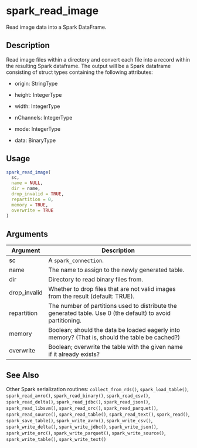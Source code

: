 # spark_read_image


Read image data into a Spark DataFrame.




## Description

Read image files within a directory and convert each file into a record
within the resulting Spark dataframe. The output will be a Spark dataframe
consisting of struct types containing the following attributes:
  
    
* origin: StringType
    
* height: IntegerType
    
* width: IntegerType
    
* nChannels: IntegerType
    
* mode: IntegerType
    
* data: BinaryType
 





## Usage
```r
spark_read_image(
  sc,
  name = NULL,
  dir = name,
  drop_invalid = TRUE,
  repartition = 0,
  memory = TRUE,
  overwrite = TRUE
)
```




## Arguments


Argument      |Description
------------- |----------------
sc | A ``spark_connection``.
name | The name to assign to the newly generated table.
dir | Directory to read binary files from.
drop_invalid | Whether to drop files that are not valid images from the result (default: TRUE).
repartition | The number of partitions used to distribute the generated table. Use 0 (the default) to avoid partitioning.
memory | Boolean; should the data be loaded eagerly into memory? (That is, should the table be cached?)
overwrite | Boolean; overwrite the table with the given name if it already exists?







## See Also

Other Spark serialization routines: 
`collect_from_rds()`,
`spark_load_table()`,
`spark_read_avro()`,
`spark_read_binary()`,
`spark_read_csv()`,
`spark_read_delta()`,
`spark_read_jdbc()`,
`spark_read_json()`,
`spark_read_libsvm()`,
`spark_read_orc()`,
`spark_read_parquet()`,
`spark_read_source()`,
`spark_read_table()`,
`spark_read_text()`,
`spark_read()`,
`spark_save_table()`,
`spark_write_avro()`,
`spark_write_csv()`,
`spark_write_delta()`,
`spark_write_jdbc()`,
`spark_write_json()`,
`spark_write_orc()`,
`spark_write_parquet()`,
`spark_write_source()`,
`spark_write_table()`,
`spark_write_text()`



